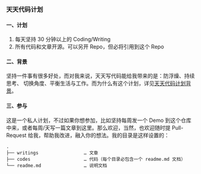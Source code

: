 ### 天天代码计划

#### 一、计划

1. 每天坚持 30 分钟以上的 Coding/Writing
2. 所有代码和文章开源。可以另开 Repo，但必将引用到这个 Repo

#### 二、背景

坚持一件事有很多好处，而对我来说，天天写代码能给我带来的是：防浮燥、持续思考、 切换角度、平衡生活与工作。而为什么有这个计划，详见[天天代码计划背景](./background.md)。

#### 三、参与

这是一个私人计划，不过如果你想参加，比如坚持每周发一个 Demo 到这个仓库中来，或者每周/天写一篇文章到这里。那么欢迎，当然，也欢迎随时提 Pull-Request 给我，帮助我改进，融入你的想法。我的目录是这样设置的：

```
.
├── writings                 … 文章
├── codes                    … 代码（每个目录必包含一个 readme.md 文档）
└── readme.md                … 说明文档
```
